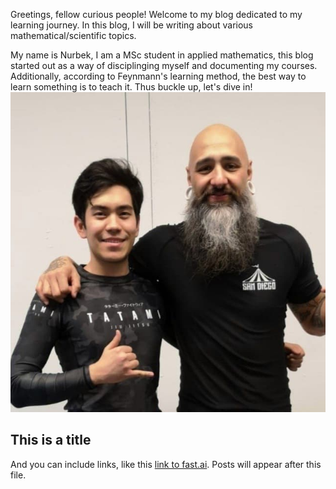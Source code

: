 Greetings, fellow curious people! Welcome to my blog dedicated to my learning journey. In this blog, I will be writing about various mathematical/scientific topics.

My name is Nurbek, I am a MSc student in applied mathematics, this blog started out as a way of disciplinging myself and documenting my courses. Additionally, according to Feynmann's learning method, the best way to learn something is to teach it. Thus buckle up, let's dive in!
<img src="https://github.com/NurikS/NurikS.github.io/blob/master/images/profile.jpg" width="512" height="512">

## This is a title

And you can include links, like this [link to fast.ai](https://www.fast.ai). Posts will appear after this file. 

